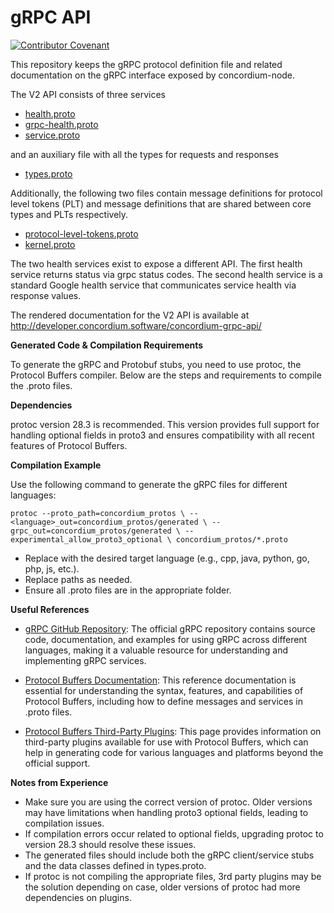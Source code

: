 # gRPC API

[![Contributor Covenant](https://img.shields.io/badge/Contributor%20Covenant-2.0-4baaaa.svg)](https://github.com/Concordium/.github/blob/main/.github/CODE_OF_CONDUCT.md)

This repository keeps the gRPC protocol definition file and related documentation on the gRPC interface exposed by concordium-node.

The V2 API consists of three services

- [health.proto](./v2/concordium/health.proto)
- [grpc-health.proto](./grpc/health/v1/health.proto)
- [service.proto](./v2/concordium/service.proto)

and an auxiliary file with all the types for requests and responses

- [types.proto](./v2/concordium/types.proto)

Additionally, the following two files contain message definitions for protocol level tokens (PLT) and message definitions that are shared between core types and PLTs respectively.

- [protocol-level-tokens.proto](./v2/concordium/protocol-level-tokens.proto)
- [kernel.proto](./v2/concordium/kernel.proto)

The two health services exist to expose a different API. The first health service returns status via grpc status codes. The second health service is a standard Google health service that communicates service health via response values.

The rendered documentation for the V2 API is available at
http://developer.concordium.software/concordium-grpc-api/

**Generated Code & Compilation Requirements**

To generate the gRPC and Protobuf stubs, you need to use protoc, the Protocol Buffers compiler. Below are the steps and requirements to compile the .proto files.

**Dependencies**

protoc version 28.3 is recommended. This version provides full support for handling optional fields in proto3 and ensures compatibility with all recent features of Protocol Buffers.

**Compilation Example**

Use the following command to generate the gRPC files for different languages:

`protoc --proto_path=concordium_protos \
       --<language>_out=concordium_protos/generated \
       --grpc_out=concordium_protos/generated \
       --experimental_allow_proto3_optional \
       concordium_protos/*.proto`

- Replace <language> with the desired target language (e.g., cpp, java, python, go, php, js, etc.).
- Replace paths as needed.
- Ensure all .proto files are in the appropriate folder.

**Useful References**

- [gRPC GitHub Repository](https://github.com/grpc/grpc): The official gRPC repository contains source code, documentation, and examples for using gRPC across different languages, making it a valuable resource for understanding and implementing gRPC services.

- [Protocol Buffers Documentation](https://protobuf.dev/): This reference documentation is essential for understanding the syntax, features, and capabilities of Protocol Buffers, including how to define messages and services in .proto files.

- [Protocol Buffers Third-Party Plugins](https://github.com/protocolbuffers/protobuf/blob/main/docs/third_party.md): This page provides information on third-party plugins available for use with Protocol Buffers, which can help in generating code for various languages and platforms beyond the official support.

**Notes from Experience**

- Make sure you are using the correct version of protoc. Older versions may have limitations when handling proto3 optional fields, leading to compilation issues.
- If compilation errors occur related to optional fields, upgrading protoc to version 28.3 should resolve these issues.
- The generated files should include both the gRPC client/service stubs and the data classes defined in types.proto.
- If protoc is not compiling the appropriate files, 3rd party plugins may be the solution depending on case, older versions of protoc had more dependencies on plugins.
